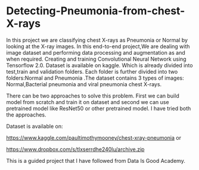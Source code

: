 # Detecting-Pneumonia-from-chest-X-rays
In this project we are classifying chest X-rays as Pneumonia or Normal by looking at the X-ray images. In this end-to-end project,We are dealing with image dataset 
and performing data processing and augmentation as and when required. Creating and training Convolutional Neural Network using Tensorflow 2.0.
Dataset is available on kaggle. Which is already divided into test,train and validation folders. Each folder is further divided into two folders:Normal and Pneumonia
.The dataset contains 3 types of images: Normal,Bacterial pneumonia and viral pneumonia chest X-rays.

There can be two approaches to solve this problem. First we can build model from scratch and train it on dataset and second we can use pretrained model like ResNet50 or 
other pretrained model. I have tried both the approaches. 

Dataset is available on:

https://www.kaggle.com/paultimothymooney/chest-xray-pneumonia or


https://www.dropbox.com/s/tlxserrdhe240lu/archive.zip

This is a guided project that I have followed from Data Is Good Academy.
